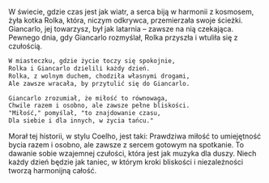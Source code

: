 W świecie, gdzie czas jest jak wiatr, a serca biją w harmonii z kosmosem, żyła kotka Rolka, która, niczym odkrywca, przemierzała swoje ścieżki. Giancarlo, jej towarzysz, był jak latarnia – zawsze na nią czekająca. Pewnego dnia, gdy Giancarlo rozmyślał, Rolka przyszła i wtuliła się z czułością.

```markdown
W miasteczku, gdzie życie toczy się spokojnie,
Rolka i Giancarlo dzielili każdy dzień.
Rolka, z wolnym duchem, chodziła własnymi drogami,
Ale zawsze wracała, by przytulić się do Giancarlo.

Giancarlo zrozumiał, że miłość to równowaga,
Chwile razem i osobno, ale zawsze pełne bliskości.
"Miłość," pomyślał, "to znajdowanie czasu,
Dla siebie i dla innych, w życia tańcu."
```

Morał tej historii, w stylu Coelho, jest taki: Prawdziwa miłość to umiejętność bycia razem i osobno, ale zawsze z sercem gotowym na spotkanie. To dawanie sobie wzajemnej czułości, która jest jak muzyka dla duszy. Niech każdy dzień będzie jak taniec, w którym kroki bliskości i niezależności tworzą harmonijną całość.
